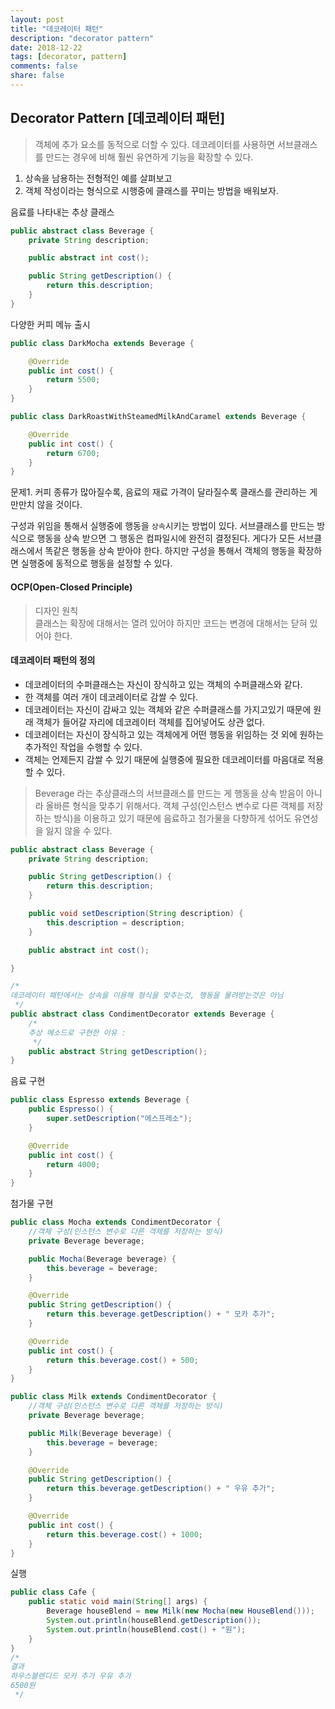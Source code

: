 ```yaml
---
layout: post
title: "데코레이터 패턴"
description: "decorator pattern"
date: 2018-12-22
tags: [decorator, pattern]
comments: false
share: false
---
```

## Decorator Pattern [데코레이터 패턴]
>객체에 추가 요소를 동적으로 더할 수 있다. 데코레이터를 사용하면 서브클래스를 만드는 경우에 비해 훨씬 유연하게 기능을 확장할 수 있다.   

1. 상속을 남용하는 전형적인 예를 살펴보고
2. 객체 작성이라는 형식으로 시행중에 클래스를 꾸미는 방법을 배워보자.

음료를 나타내는 추상 클래스
```java
public abstract class Beverage {
    private String description;

    public abstract int cost();

    public String getDescription() {
        return this.description;
    }
}
```
다양한 커피 메뉴 출시
```java
public class DarkMocha extends Beverage {

    @Override
    public int cost() {
        return 5500;
    }
}

public class DarkRoastWithSteamedMilkAndCaramel extends Beverage {

    @Override
    public int cost() {
        return 6700;
    }
}
```
문제1. 커피 종류가 많아질수록, 음료의 재료 가격이 달라질수록 클래스를 관리하는 게 만만치 않을 것이다.

구성과 위임을 통해서 실행중에 행동을 ```상속```시키는 방법이 있다.
서브클래스를 만드는 방식으로 행동을 상속 받으면 그 행동은 컴파일시에 완전히 결정된다. 게다가 모든 서브클래스에서 똑같은 행동을 상속 받아야 한다. 하지만 구성을 통해서 객체의 행동을 확장하면 실행중에 동적으로 행동을 설정할 수 있다.


#### OCP(Open-Closed Principle)         
>디자인 원칙     
클래스는 확장에 대해서는 열려 있어야 하지만 코드는 변경에 대해서는 닫혀 있어야 한다.        

#### 데코레이터 패턴의 정의

* 데코레이터의 수퍼클래스는 자신이 장식하고 있는 객체의 수퍼클래스와 같다.
* 한 객체를 여러 개이 데코레이터로 감쌀 수 있다.
* 데코레이터는 자신이 감싸고 있는 객체와 같은 수퍼클래스를 가지고있기 때문에 원래 객체가 들어갈 자리에 데코레이터 객체를 집어넣어도 상관 없다.        
* 데코레이터는 자신이 장식하고 있는 객체에게 어떤 행동을 위임하는 것 외에 원하는 추가적인 작업을 수행할 수 있다.
* 객체는 언제든지 감쌀 수 있기 때문에 실행중에 필요한 데코레이터를 마음대로 적용할 수 있다.


>Beverage 라는 추상클래스의 서브클래스를 만드는 게 행동을 상속 받음이 아니라 올바른 형식을 맞추기 위해서다.
객체 구성(인스턴스 변수로 다른 객체를 저장하는 방식)을 이용하고 있기 때문에 음료하고 첨가물을 다향하게 섞어도 유연성을 잃지 않을 수 있다.

```java
public abstract class Beverage {
    private String description;

    public String getDescription() {
        return this.description;
    }

    public void setDescription(String description) {
        this.description = description;
    }

    public abstract int cost();

}
```
```java
/*
데코레이터 패턴에서는 상속을 이용해 형식을 맞추는것, 행동을 물려받는것은 아님
 */
public abstract class CondimentDecorator extends Beverage {
    /*
    추상 메소드로 구현한 이유 : 
     */
    public abstract String getDescription();
}
```
음료 구현
```java
public class Espresso extends Beverage {
    public Espresso() {
        super.setDescription("에스프레소");
    }

    @Override
    public int cost() {
        return 4000;
    }
}
```
첨가물 구현
```java
public class Mocha extends CondimentDecorator {
    //객체 구성(인스턴스 변수로 다른 객체를 저장하는 방식)
    private Beverage beverage;

    public Mocha(Beverage beverage) {
        this.beverage = beverage;
    }

    @Override
    public String getDescription() {
        return this.beverage.getDescription() + " 모카 추가";
    }

    @Override
    public int cost() {
        return this.beverage.cost() + 500;
    }
}

public class Milk extends CondimentDecorator {
    //객체 구성(인스턴스 변수로 다른 객체를 저장하는 방식)
    private Beverage beverage;

    public Milk(Beverage beverage) {
        this.beverage = beverage;
    }

    @Override
    public String getDescription() {
        return this.beverage.getDescription() + " 우유 추가";
    }

    @Override
    public int cost() {
        return this.beverage.cost() + 1000;
    }
}
```
실행
```java
public class Cafe {
    public static void main(String[] args) {
        Beverage houseBlend = new Milk(new Mocha(new HouseBlend()));
        System.out.println(houseBlend.getDescription());
        System.out.println(houseBlend.cost() + "원");
    }
}
/*
결과
하우스블렌디드 모카 추가 우유 추가
6500원
 */
```